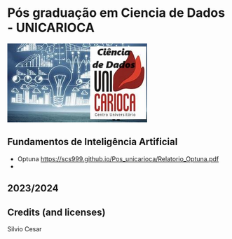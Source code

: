 # Pós graduação em Ciencia de Dados - UNICARIOCA
![Preview](img_01.jpeg)
## Fundamentos de Inteligência Artificial
- Optuna https://scs999.github.io/Pos_unicarioca/Relatorio_Optuna.pdf
- 
## 2023/2024

## Credits (and licenses)
Silvio Cesar
